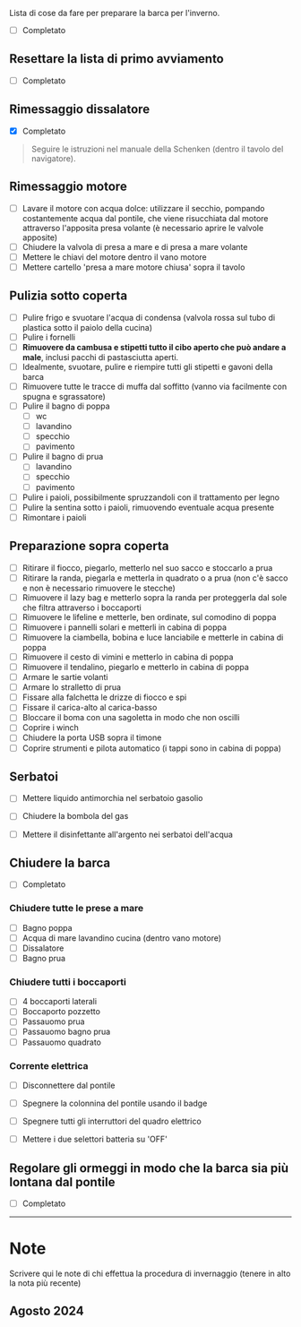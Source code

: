 Lista di cose da fare per preparare la barca per l'inverno.

- [ ] Completato

## Resettare la lista di primo avviamento

- [ ] Completato

## Rimessaggio dissalatore

- [x] Completato

> Seguire le istruzioni nel manuale della Schenken (dentro il tavolo del navigatore). 
 
## Rimessaggio motore

- [ ] Lavare il motore con acqua dolce: utilizzare il secchio, pompando costantemente acqua dal pontile, che viene risucchiata dal motore attraverso l'apposita presa volante (è necessario aprire le valvole apposite)
- [ ] Chiudere la valvola di presa a mare e di presa a mare volante
- [ ] Mettere le chiavi del motore dentro il vano motore
- [ ] Mettere cartello 'presa a mare motore chiusa' sopra il tavolo

## Pulizia sotto coperta

- [ ] Pulire frigo e svuotare l'acqua di condensa (valvola rossa sul tubo di plastica sotto il paiolo della cucina)
- [ ] Pulire i fornelli
- [ ] **Rimuovere da cambusa e stipetti tutto il cibo aperto che può andare a male**, inclusi pacchi di pastasciutta aperti.
- [ ] Idealmente, svuotare, pulire e riempire tutti gli stipetti e gavoni della barca
- [ ] Rimuovere tutte le tracce di muffa dal soffitto (vanno via facilmente con spugna e sgrassatore)
- [ ] Pulire il bagno di poppa
	- [ ] wc
	- [ ] lavandino
	- [ ] specchio
	- [ ] pavimento
- [ ] Pulire il bagno di prua
	- [ ] lavandino
	- [ ] specchio
	- [ ] pavimento
- [ ] Pulire i paioli, possibilmente spruzzandoli con il trattamento per legno
- [ ] Pulire la sentina sotto i paioli, rimuovendo eventuale acqua presente
- [ ] Rimontare i paioli

## Preparazione sopra coperta

- [ ] Ritirare il fiocco, piegarlo, metterlo nel suo sacco e stoccarlo a prua
- [ ] Ritirare la randa, piegarla e metterla in quadrato o a prua (non c'è sacco e non è necessario rimuovere le stecche)
- [ ] Rimuovere il lazy bag e metterlo sopra la randa per proteggerla dal sole che filtra attraverso i boccaporti
- [ ] Rimuovere le lifeline e metterle, ben ordinate, sul comodino di poppa
- [ ] Rimuovere i pannelli solari e metterli in cabina di poppa
- [ ] Rimuovere la ciambella, bobina e luce lanciabile e metterle in cabina di poppa
- [ ] Rimuovere il cesto di vimini e metterlo in cabina di poppa
- [ ] Rimuovere il tendalino, piegarlo e metterlo in cabina di poppa
- [ ] Armare le sartie volanti
- [ ] Armare lo stralletto di prua
- [ ] Fissare alla falchetta le drizze di fiocco e spi
- [ ] Fissare il carica-alto al carica-basso
- [ ] Bloccare il boma con una sagoletta in modo che non oscilli
- [ ] Coprire i winch
- [ ] Chiudere la porta USB sopra il timone
- [ ] Coprire strumenti e pilota automatico (i tappi sono in cabina di poppa)

## Serbatoi

- [ ] Mettere liquido antimorchia nel serbatoio gasolio
- [ ] Chiudere la bombola del gas
- [ ] Mettere il disinfettante all'argento nei serbatoi dell'acqua


## Chiudere la barca

- [ ] Completato

### Chiudere tutte le prese a mare

- [ ] Bagno poppa
- [ ] Acqua di mare lavandino cucina (dentro vano motore)
- [ ] Dissalatore
- [ ] Bagno prua

### Chiudere tutti i boccaporti

- [ ] 4 boccaporti laterali
- [ ] Boccaporto pozzetto
- [ ] Passauomo prua
- [ ] Passauomo bagno prua
- [ ] Passauomo quadrato

### Corrente elettrica

- [ ] Disconnettere dal pontile
- [ ] Spegnere la colonnina del pontile usando il badge
- [ ] Spegnere tutti gli interruttori del quadro elettrico
- [ ] Mettere i due selettori batteria su 'OFF'


## Regolare gli ormeggi in modo che la barca sia più lontana dal pontile

- [ ] Completato

---

# Note

Scrivere qui le note di chi effettua la procedura di invernaggio (tenere in alto la nota più recente)

## Agosto 2024